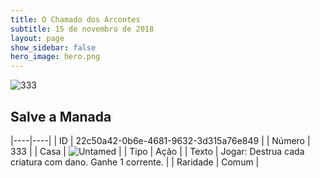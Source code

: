 ```yaml
---
title: O Chamado dos Arcontes
subtitle: 15 de novembro de 2018
layout: page
show_sidebar: false
hero_image: hero.png
---
```


![333](https://cdn.keyforgegame.com/media/card_front/pt/341_333_4J9WMP4Q2F2G_pt.png)

## Salve a Manada

|----|----|
| ID | 22c50a42-0b6e-4681-9632-3d315a76e849 |
| Número | 333 |
| Casa | ![Untamed](https://archonarcana.com/images/thumb/b/bd/Untamed.png/22px-Untamed.png "Indomados") |
| Tipo | Ação |
| Texto | Jogar: Destrua cada criatura com dano. Ganhe 1 corrente. |
| Raridade | Comum |

